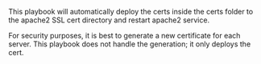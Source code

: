 This playbook will automatically deploy the certs inside the certs folder to the apache2 SSL cert directory and restart apache2 service.

For security purposes, it is best to generate a new certificate for each server. This playbook does not handle the generation; it only deploys the cert.
